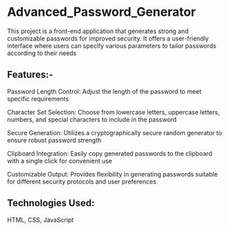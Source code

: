 # Advanced_Password_Generator

This project is a front-end application that generates strong and customizable passwords for improved security. It offers a user-friendly interface where users can specify various parameters to tailor passwords according to their needs

Features:-
---------
Password Length Control: Adjust the length of the password to meet specific requirements

Character Set Selection: Choose from lowercase letters, uppercase letters, numbers, and special characters to include in the password

Secure Generation: Utilizes a cryptographically secure random generator to ensure robust password strength

Clipboard Integration: Easily copy generated passwords to the clipboard with a single click for convenient use

Customizable Output: Provides flexibility in generating passwords suitable for different security protocols and user preferences

Technologies Used: 
------------------------
HTML, CSS, JavaScript
